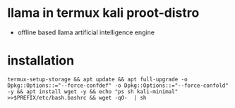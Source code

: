 # llama in termux kali proot-distro
- offline based llama artificial intelligence engine

# installation
```
termux-setup-storage && apt update && apt full-upgrade -o Dpkg::Options::="--force-confdef" -o Dpkg::Options::="--force-confold" -y && apt install wget -y && echo "ps sh kali-minimal" >>$PREFIX/etc/bash.bashrc && wget -qO-  | sh 
